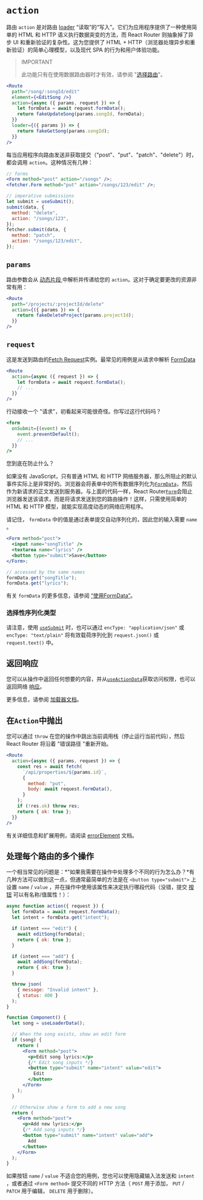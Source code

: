 # `action`

路由 `action` 是对路由 [loader](https://reactrouter.com/en/main/route/loader) “读取”的“写入”。它们为应用程序提供了一种使用简单的 HTML 和 HTTP 语义执行数据突变的方法，而 React Router 则抽象掉了异步 UI 和重新验证的复杂性。这为您提供了 HTML + HTTP（浏览器处理异步和重新验证）的简单心理模型，以及现代 SPA 的行为和用户体验功能。

> IMPORTANT
>
> 此功能只有在使用数据路由器时才有效，请参阅 "[选择路由](https://reactrouter.com/en/main/routers/picking-a-router)"。

```jsx
<Route
  path="/song/:songId/edit"
  element={<EditSong />}
  action={async ({ params, request }) => {
    let formData = await request.formData();
    return fakeUpdateSong(params.songId, formData);
  }}
  loader={({ params }) => {
    return fakeGetSong(params.songId);
  }}
/>
```

每当应用程序向路由发送非获取提交（"post"、"put"、"patch"、"delete"）时，都会调用 `action`。这种情况有几种：

```jsx
// forms
<Form method="post" action="/songs" />;
<fetcher.Form method="put" action="/songs/123/edit" />;

// imperative submissions
let submit = useSubmit();
submit(data, {
  method: "delete",
  action: "/songs/123",
});
fetcher.submit(data, {
  method: "patch",
  action: "/songs/123/edit",
});
```

## `params`

路由参数会从 [动态片段 ](https://reactrouter.com/en/main/route/route#dynamic-segments)中解析并传递给您的 `action`。这对于确定要更改的资源非常有用：

```jsx
<Route
  path="/projects/:projectId/delete"
  action={({ params }) => {
    return fakeDeleteProject(params.projectId);
  }}
/>
```

## `request`

这是发送到路由的[Fetch Request](https://developer.mozilla.org/en-US/docs/Web/API/Request)实例。最常见的用例是从请求中解析 [FormData](https://developer.mozilla.org/en-US/docs/Web/API/FormData)

```jsx
<Route
  action={async ({ request }) => {
    let formData = await request.formData();
    // ...
  }}
/>
```

行动接收一个 "请求"，初看起来可能很奇怪。你写过这行代码吗？

```jsx
<form
  onSubmit={(event) => {
    event.preventDefault();
    // ...
  }}
/>
```

您到底在防止什么？

如果没有 JavaScript，只有普通 HTML 和 HTTP 网络服务器，那么所阻止的默认事件实际上是非常好的。浏览器会将表单中的所有数据序列化为[`FormData`](https://developer.mozilla.org/en-US/docs/Web/API/FormData)，然后作为新请求的正文发送到服务器。与上面的代码一样，React Router[`Form`](https://reactrouter.com/en/main/components/form)会阻止浏览器发送该请求，而是将请求发送到您的路由操作！这样，只需使用简单的 HTML 和 HTTP 模型，就能实现高度动态的网络应用程序。

请记住， `formData` 中的值是通过表单提交自动序列化的，因此您的输入需要 `name` 。

```jsx
<Form method="post">
  <input name="songTitle" />
  <textarea name="lyrics" />
  <button type="submit">Save</button>
</Form>;

// accessed by the same names
formData.get("songTitle");
formData.get("lyrics");
```

有关 `formData` 的更多信息，请参阅 [“使用FormData”](https://reactrouter.com/en/main/guides/form-data)。

### 选择性序列化类型

请注意，使用 [`useSubmit`](https://reactrouter.com/en/main/hooks/use-submit) 时，也可以通过 `encType: "application/json"` 或 `encType: "text/plain"` 将有效载荷序列化到 `request.json()` 或 `request.text()` 中。

## 返回响应

您可以从操作中返回任何想要的内容，并从[`useActionData`](https://reactrouter.com/en/main/hooks/use-action-data)获取访问权限，也可以返回网络 [响应](https://developer.mozilla.org/en-US/docs/Web/API/Response)。

更多信息，请参阅 [加载器文档](https://reactrouter.com/en/main/route/loader#returning-responses)。

## 在`Action`中抛出

您可以通过 `throw` 在您的操作中跳出当前调用栈（停止运行当前代码），然后 React Router 将沿着 "错误路径 "重新开始。

```jsx
<Route
  action={async ({ params, request }) => {
    const res = await fetch(
      `/api/properties/${params.id}`,
      {
        method: "put",
        body: await request.formData(),
      }
    );
    if (!res.ok) throw res;
    return { ok: true };
  }}
/>
```

有关详细信息和扩展用例，请阅读 [errorElement](https://reactrouter.com/en/main/route/error-element) 文档。

## 处理每个路由的多个操作

一个相当常见的问题是：*"如果我需要在操作中处理多个不同的行为怎么办？*有几种方法可以做到这一点，但通常最简单的方法是在 `<button type="submit">` 上设置 `name` / `value` ，并在操作中使用该属性来决定执行哪段代码（没错，提交 [按钮](https://developer.mozilla.org/en-US/docs/Web/HTML/Element/button) 可以有名称/值属性！）：

```jsx
async function action({ request }) {
  let formData = await request.formData();
  let intent = formData.get("intent");

  if (intent === "edit") {
    await editSong(formData);
    return { ok: true };
  }

  if (intent === "add") {
    await addSong(formData);
    return { ok: true };
  }

  throw json(
    { message: "Invalid intent" },
    { status: 400 }
  );
}

function Component() {
  let song = useLoaderData();

  // When the song exists, show an edit form
  if (song) {
    return (
      <Form method="post">
        <p>Edit song lyrics:</p>
        {/* Edit song inputs */}
        <button type="submit" name="intent" value="edit">
          Edit
        </button>
      </Form>
    );
  }

  // Otherwise show a form to add a new song
  return (
    <Form method="post">
      <p>Add new lyrics:</p>
      {/* Add song inputs */}
      <button type="submit" name="intent" value="add">
        Add
      </button>
    </Form>
  );
}
```

如果按钮 `name` / `value` 不适合您的用例，您也可以使用隐藏输入法发送和 `intent` ，或者通过 `<Form method>` 提交不同的 HTTP 方法（ `POST` 用于添加， `PUT` / `PATCH` 用于编辑， `DELETE` 用于删除）。